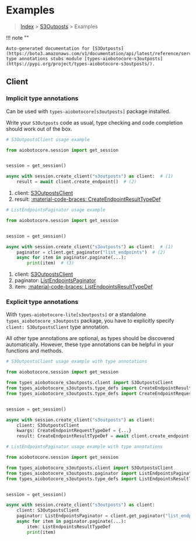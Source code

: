 # Examples

> [Index](../README.md) > [S3Outposts](./README.md) > Examples

!!! note ""

    Auto-generated documentation for [S3Outposts](https://boto3.amazonaws.com/v1/documentation/api/latest/reference/services/s3outposts.html#s3outposts)
    type annotations stubs module [types-aiobotocore-s3outposts](https://pypi.org/project/types-aiobotocore-s3outposts/).

## Client

### Implicit type annotations

Can be used with `types-aiobotocore[s3outposts]` package installed.

Write your `S3Outposts` code as usual,
type checking and code completion should work out of the box.



```python
# S3OutpostsClient usage example

from aiobotocore.session import get_session


session = get_session()

async with session.create_client("s3outposts") as client:  # (1)
    result = await client.create_endpoint()  # (2)
```

1. client: [S3OutpostsClient](./client.md)
2. result: [:material-code-braces: CreateEndpointResultTypeDef](./type_defs.md#createendpointresulttypedef) 



```python
# ListEndpointsPaginator usage example

from aiobotocore.session import get_session


session = get_session()

async with session.create_client("s3outposts") as client:  # (1)
    paginator = client.get_paginator("list_endpoints")  # (2)
    async for item in paginator.paginate(...):
        print(item)  # (3)
```

1. client: [S3OutpostsClient](./client.md)
2. paginator: [ListEndpointsPaginator](./paginators.md#listendpointspaginator)
3. item: [:material-code-braces: ListEndpointsResultTypeDef](./type_defs.md#listendpointsresulttypedef) 




### Explicit type annotations

With `types-aiobotocore-lite[s3outposts]`
or a standalone `types_aiobotocore_s3outposts` package, you have to explicitly specify
`client: S3OutpostsClient` type annotation.

All other type annotations are optional, as types should be discovered automatically.
However, these type annotations can be helpful in your functions and methods.


```python
# S3OutpostsClient usage example with type annotations

from aiobotocore.session import get_session

from types_aiobotocore_s3outposts.client import S3OutpostsClient
from types_aiobotocore_s3outposts.type_defs import CreateEndpointResultTypeDef
from types_aiobotocore_s3outposts.type_defs import CreateEndpointRequestTypeDef


session = get_session()

async with session.create_client("s3outposts") as client:
    client: S3OutpostsClient
    kwargs: CreateEndpointRequestTypeDef = {...}
    result: CreateEndpointResultTypeDef = await client.create_endpoint(**kwargs)
```



```python
# ListEndpointsPaginator usage example with type annotations

from aiobotocore.session import get_session

from types_aiobotocore_s3outposts.client import S3OutpostsClient
from types_aiobotocore_s3outposts.paginator import ListEndpointsPaginator
from types_aiobotocore_s3outposts.type_defs import ListEndpointsResultTypeDef


session = get_session()

async with session.create_client("s3outposts") as client:
    client: S3OutpostsClient
    paginator: ListEndpointsPaginator = client.get_paginator("list_endpoints")
    async for item in paginator.paginate(...):
        item: ListEndpointsResultTypeDef
        print(item)
```


